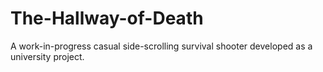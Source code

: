 # The-Hallway-of-Death
A work-in-progress casual side-scrolling survival shooter developed as a university project.
